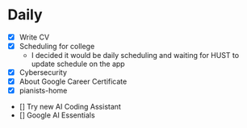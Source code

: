 # Daily

- [x] Write CV
- [x] Scheduling for college
  - I decided it would be daily scheduling and waiting for HUST to update schedule on the app
- [x] Cybersecurity
- [x] About Google Career Certificate
- [x] pianists-home
- [] Try new AI Coding Assistant
- [] Google AI Essentials
